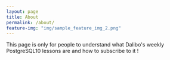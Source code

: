 ```yaml
---
layout: page
title: About
permalink: /about/
feature-img: "img/sample_feature_img_2.png"
---
```


This page is only for people to understand what Dalibo's weekly PostgreSQL10 lessons are and how to subscribe to it !
